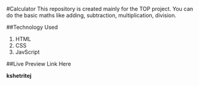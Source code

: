 #Calculator
This repository is created mainly for the TOP project.
You can do the basic maths like adding, subtraction, multiplication, division.

##Technology Used
1. HTML
2. CSS
3. JavScript

##Live Preview Link
<a>Here</a>

<strong>kshetritej</strong>